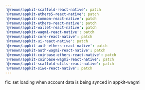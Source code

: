 ```yaml
---
'@reown/appkit-scaffold-react-native': patch
'@reown/appkit-ethers5-react-native': patch
'@reown/appkit-common-react-native': patch
'@reown/appkit-ethers-react-native': patch
'@reown/appkit-wallet-react-native': patch
'@reown/appkit-wagmi-react-native': patch
'@reown/appkit-core-react-native': patch
'@reown/appkit-ui-react-native': patch
'@reown/appkit-auth-ethers-react-native': patch
'@reown/appkit-auth-wagmi-react-native': patch
'@reown/appkit-coinbase-ethers-react-native': patch
'@reown/appkit-coinbase-wagmi-react-native': patch
'@reown/appkit-scaffold-utils-react-native': patch
'@reown/appkit-siwe-react-native': patch
---
```


fix: set loading when account data is being synced in appkit-wagmi
